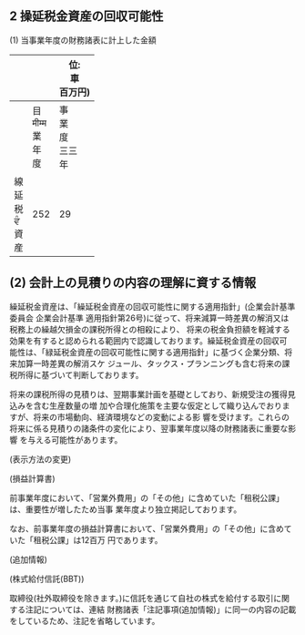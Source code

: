 ## 2 操延税金資産の回収可能性

(1) 当事業年度の財務諸表に計上した金額

|                             |                           | 位:<br>車<br>百万円)        |
|-----------------------------|---------------------------|------------------------|
|                             | 目<br>मीम्म<br>業<br>年<br>度 | 事<br>業<br>度<br>三三<br>年 |
| 線<br>延<br>税<br>ਵੰ<br>資<br>産 | 252                       | 29                     |

## (2) 会計上の見積りの内容の理解に資する情報

繰延税金資産は、「繰延税金資産の回収可能性に関する適用指針」(企業会計基準委員会 企業会計基準 適用指針第26号)に従って、将来減算一時差異の解消又は税務上の繰越欠損金の課税所得との相殺により、 将来の税金負担額を軽減する効果を有すると認められる範囲内で認識しております。繰延税金資産の回収可 能性は、「緑延税金資産の回収可能性に関する適用指針」に基づく企業分類、将来加算一時差異の解消スケ ジュール、タックス・プランニングも含む将来の課税所得に基づいて判断しております。

将来の課税所得の見積りは、翌期事業計画を基礎としており、新規受注の獲得見込みを含む生産数量の増 加や合理化施策を主要な仮定として織り込んでおりますが、将来の市場動向、経済環境などの変動による影 響を受けます。これらの将来に係る見積りの諸条件の変化により、翌事業年度以降の財務諸表に重要な影響 を与える可能性があります。

(表示方法の変更)

(損益計算書)

前事業年度において、「営業外費用」の「その他」に含めていた「租税公課」は、重要性が増したため当事 業年度より独立掲記しております。

なお、前事業年度の損益計算書において、「営業外費用」の「その他」に含めていた「租税公課」は12百万 円であります。

(追加情報)

(株式給付信託(BBT))

取締役(社外取締役を除きます。)に信託を通じて自社の株式を給付する取引に関する注記については、連結 財務諸表「注記事項(追加情報)」に同一の内容の記載をしているため、注記を省略しています。